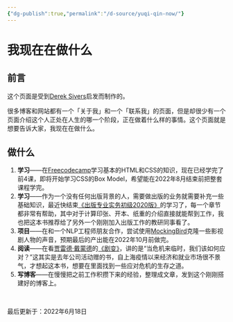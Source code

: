 ```yaml
---
{"dg-publish":true,"permalink":"/d-source/yuqi-qin-now/"}
---
```


# 我现在在做什么
## 前言
这个页面是受到[Derek Sivers](https://nownownow.com/about)启发而制作的。

很多博客和网站都有一个「关于我」和一个「联系我」的页面，但是却很少有一个页面介绍这个人正处在人生的哪一个阶段，正在做着什么样的事情。这个页面就是想要告诉大家，我现在在做什么。


## 做什么
1. **学习**——在[Freecodecamp](https://www.freecodecamp.org/learn/2022/responsive-web-design/)学习基本的HTML和CSS的知识，现在已经学完了前4课，即将开始学习CSS的Box Model，希望能在2022年8月结束前把整套课程学完。
2. **学习**——作为一个没有任何出版背景的人，需要做出版的业务就需要补充一些基础知识，最近快结束[《出版专业实务初级2020版》](https://book.douban.com/subject/35176955/)的学习了，每一个章节都非常有帮助，其中对于计算印张、开本、纸重的介绍直接就能帮到工作，我也把这本书推荐给了另外一个刚刚加入出版工作的教研同事看了。
3. **项目**——在和一个NLP工程师朋友合作，尝试使用[MockingBird](https://github.com/babysor/MockingBird)克隆一些影视剧人物的声音，预期最后的产出能在2022年10月前做完。
4. **阅读**——在看[贾雷德·戴蒙德](https://book.douban.com/author/1716549)的[《剧变》](https://book.douban.com/subject/34984693/)，讲的是“当危机来临时，我们该如何应对？”这其实是去年公司活动赠的书，自上海疫情以来经济和就业市场很不景气，才想起这本书，想要在里面找到一些应对危机的生存之道。
5. **写博客**——在慢慢把之前工作积攒下来的经验，整理成文章，发到这个刚刚搭建好的博客上。


&nbsp;

最后更新于：2022年6月18日